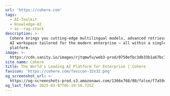 ```yaml
---
url: 'https://cohere.com'
tags:
  - AI-Toolkit
  - Knowledge-AI
  - ai--rag-stack
description: >-
  Cohere brings you cutting-edge multilingual models, advanced retrieval, and an
  AI workspace tailored for the modern enterprise — all within a single, secure
  platform.
image: >-
  https://cdn.sanity.io/images/rjtqmwfu/web3-prod/0750efbc3db33b1a67bc77575525b076f0137f26-1200x630.jpg?w=1200&h=630
site_name: Cohere
title: The World's Leading AI Platform for Enterprise | Cohere
favicon: 'https://cohere.com/favicon-32x32.png'
og_screenshot_url: >-
  https://og-screenshots-prod.s3.amazonaws.com/1366x768/80/false/f7a59c043f8227ec0e6a693916ca70f219373e38c3d17545ecb06cb69536c237.jpeg
og_last_fetch: 2025-03-07T05:19:18.725Z
---
```


